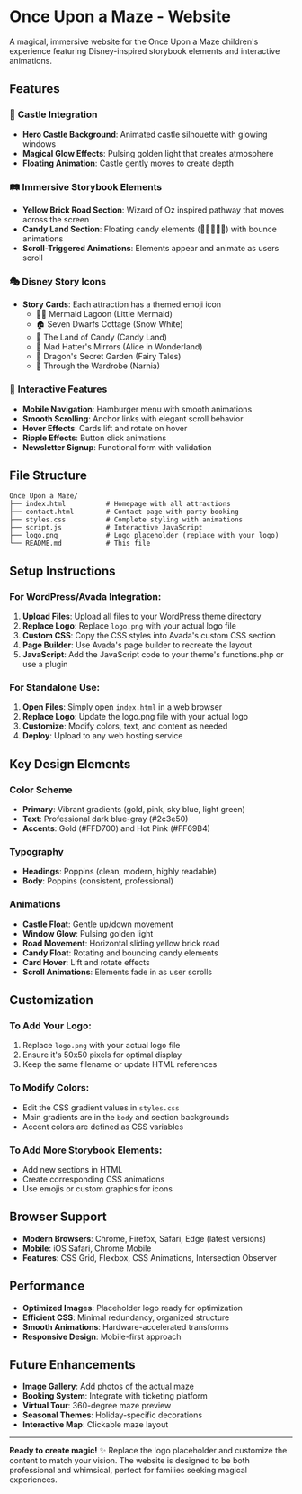 # Once Upon a Maze - Website

A magical, immersive website for the Once Upon a Maze children's experience featuring Disney-inspired storybook elements and interactive animations.

## Features

### 🏰 **Castle Integration**
- **Hero Castle Background**: Animated castle silhouette with glowing windows
- **Magical Glow Effects**: Pulsing golden light that creates atmosphere
- **Floating Animation**: Castle gently moves to create depth

### 🛤️ **Immersive Storybook Elements**
- **Yellow Brick Road Section**: Wizard of Oz inspired pathway that moves across the screen
- **Candy Land Section**: Floating candy elements (🍬🍭🍪🧁🍰) with bounce animations
- **Scroll-Triggered Animations**: Elements appear and animate as users scroll

### 🎭 **Disney Story Icons**
- **Story Cards**: Each attraction has a themed emoji icon
  - 🧜‍♀️ Mermaid Lagoon (Little Mermaid)
  - 🏠 Seven Dwarfs Cottage (Snow White)
  - 🍭 The Land of Candy (Candy Land)
  - 🎩 Mad Hatter's Mirrors (Alice in Wonderland)
  - 🐉 Dragon's Secret Garden (Fairy Tales)
  - 👗 Through the Wardrobe (Narnia)

### 📱 **Interactive Features**
- **Mobile Navigation**: Hamburger menu with smooth animations
- **Smooth Scrolling**: Anchor links with elegant scroll behavior
- **Hover Effects**: Cards lift and rotate on hover
- **Ripple Effects**: Button click animations
- **Newsletter Signup**: Functional form with validation

## File Structure

```
Once Upon a Maze/
├── index.html          # Homepage with all attractions
├── contact.html        # Contact page with party booking
├── styles.css          # Complete styling with animations
├── script.js           # Interactive JavaScript
├── logo.png            # Logo placeholder (replace with your logo)
└── README.md           # This file
```

## Setup Instructions

### For WordPress/Avada Integration:

1. **Upload Files**: Upload all files to your WordPress theme directory
2. **Replace Logo**: Replace `logo.png` with your actual logo file
3. **Custom CSS**: Copy the CSS styles into Avada's custom CSS section
4. **Page Builder**: Use Avada's page builder to recreate the layout
5. **JavaScript**: Add the JavaScript code to your theme's functions.php or use a plugin

### For Standalone Use:

1. **Open Files**: Simply open `index.html` in a web browser
2. **Replace Logo**: Update the logo.png file with your actual logo
3. **Customize**: Modify colors, text, and content as needed
4. **Deploy**: Upload to any web hosting service

## Key Design Elements

### Color Scheme
- **Primary**: Vibrant gradients (gold, pink, sky blue, light green)
- **Text**: Professional dark blue-gray (#2c3e50)
- **Accents**: Gold (#FFD700) and Hot Pink (#FF69B4)

### Typography
- **Headings**: Poppins (clean, modern, highly readable)
- **Body**: Poppins (consistent, professional)

### Animations
- **Castle Float**: Gentle up/down movement
- **Window Glow**: Pulsing golden light
- **Road Movement**: Horizontal sliding yellow brick road
- **Candy Float**: Rotating and bouncing candy elements
- **Card Hover**: Lift and rotate effects
- **Scroll Animations**: Elements fade in as user scrolls

## Customization

### To Add Your Logo:
1. Replace `logo.png` with your actual logo file
2. Ensure it's 50x50 pixels for optimal display
3. Keep the same filename or update HTML references

### To Modify Colors:
- Edit the CSS gradient values in `styles.css`
- Main gradients are in the `body` and section backgrounds
- Accent colors are defined as CSS variables

### To Add More Storybook Elements:
- Add new sections in HTML
- Create corresponding CSS animations
- Use emojis or custom graphics for icons

## Browser Support

- **Modern Browsers**: Chrome, Firefox, Safari, Edge (latest versions)
- **Mobile**: iOS Safari, Chrome Mobile
- **Features**: CSS Grid, Flexbox, CSS Animations, Intersection Observer

## Performance

- **Optimized Images**: Placeholder logo ready for optimization
- **Efficient CSS**: Minimal redundancy, organized structure
- **Smooth Animations**: Hardware-accelerated transforms
- **Responsive Design**: Mobile-first approach

## Future Enhancements

- **Image Gallery**: Add photos of the actual maze
- **Booking System**: Integrate with ticketing platform
- **Virtual Tour**: 360-degree maze preview
- **Seasonal Themes**: Holiday-specific decorations
- **Interactive Map**: Clickable maze layout

---

**Ready to create magic!** ✨ Replace the logo placeholder and customize the content to match your vision. The website is designed to be both professional and whimsical, perfect for families seeking magical experiences.

